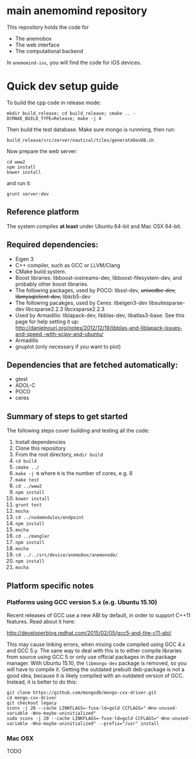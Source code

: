 # main anemomind repository
This repository holds the code for 
  * The anemobox
  * The web interface
  * The computational backend

In ```anemomind-ios```, you will find the code for iOS devices.

# Quick dev setup guide
To build the cpp code in release mode:
```
mkdir build_release; cd build_release; cmake .. -DCMAKE_BUILD_TYPE=Release; make -j 4
```
Then build the test database. Make sure mongo is runnning, then run:
```
build_release/src/server/nautical/tiles/generateDevDB.sh
```
Now prepare the web server:
```
cd www2
npm install
bower install
```
and run it:
```
grunt server:dev
```

## Reference platform
The system compiles **at least** under Ubuntu 64-bit and Mac OSX 64-bit.

## Required dependencies:
  * Eigen 3
  * C++ compiler, such as GCC or LLVM/Clang
  * CMake build system.
  * Boost libraries: libboost-iostreams-dev, libboost-filesystem-dev, and probably other boost libraries.
  * The following packages, used by POCO:
    libssl-dev, ~~unixodbc-dev, libmysqlclient-dev,~~ libkrb5-dev
  * The following pacakges, used by Ceres: libeigen3-dev libsuitesparse-dev libcsparse2.2.3 libcxsparse2.2.3
  * Used by Armadillo: liblapack-dev, libblas-dev, libatlas3-base. See this page for help setting it up:
    http://danielnouri.org/notes/2012/12/19/libblas-and-liblapack-issues-and-speed,-with-scipy-and-ubuntu/
  * Armadillo
  * gnuplot (only necessary if you want to plot)

## Dependencies that are fetched automatically:
  * gtest
  * ADOL-C
  * POCO
  * ceres

## Summary of steps to get started
The following steps cover building and testing all the code:
  1. Install dependencies
  2. Clone this repository
  3. From the root directory,
     ```mkdir build```
  4. ```cd build```
  5. ```cmake ../```
  6. ```make -j N```
     where ```N``` is the number of cores, e.g. 8
  7. ```make test```
  8. ```cd ../www2```
  9. ```npm install```
  10. ```bower install```
  11. ```grunt test```
  12. ```mocha```
  13. ```cd ../nodemodules/endpoint```
  14. ```npm install```
  15. ```mocha```
  16. ```cd ../mangler```
  17. ```npm install```
  18. ```mocha```
  19. ```cd ../../src/device/anemobox/anemonode/```
  20. ```npm install```
  21. ```mocha```

## Platform specific notes

### Platforms using GCC version 5.x (e.g. Ubuntu 15.10)
Recent releases of GCC use a new ABI by default, in order
to support C++11 features. Read about it here:

http://developerblog.redhat.com/2015/02/05/gcc5-and-the-c11-abi/

This may cause linking errors, when mixing code compiled using GCC 4.x and GCC 5.y.
The sane way to deal with this is to either compile libraries from source using GCC 5
or only use official packages in the package manager. With Ubuntu 15.10, the
```libmongo-dev``` package is removed, so you will have to compile it. Getting the
outdated prebuilt deb-package is not a good idea, because it is likely compiled with
an outdated version of GCC. Instead, it is better to do this:
```
git clone https://github.com/mongodb/mongo-cxx-driver.git
cd mongo-cxx-driver
git checkout legacy
scons -j 20 --cache LINKFLAGS=-fuse-ld=gold CCFLAGS="-Wno-unused-variable -Wno-maybe-uninitialized"
sudo scons -j 20 --cache LINKFLAGS=-fuse-ld=gold CCFLAGS="-Wno-unused-variable -Wno-maybe-uninitialized" --prefix="/usr" install
```

### Mac OSX
TODO